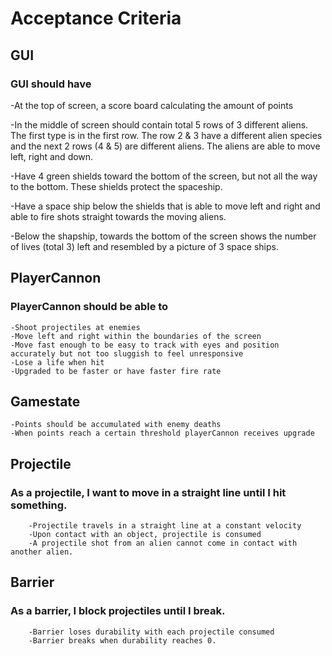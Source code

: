 # Acceptance Criteria

## GUI

### GUI should have 
  
   -At the top of screen, a score board calculating the amount of points
   
   -In the middle of screen should contain total 5 rows of 3 different aliens. The first type is in the first row. 
    The row 2 & 3 have a different alien species and the next 2 rows (4 & 5) are different aliens. The aliens are able to 
    move left, right and down.
    
   -Have 4 green shields toward the bottom of the screen, but not all the way to the bottom. These shields protect the spaceship.
   
   -Have a space ship below the shields that is able to move left and right and able to fire shots straight towards the moving aliens.
   
   -Below the shapship, towards the bottom of the screen shows the number of lives (total 3) left and resembled by a picture of 3 
    space ships.

## PlayerCannon

### PlayerCannon should be able to
	
	-Shoot projectiles at enemies
	-Move left and right within the boundaries of the screen
	-Move fast enough to be easy to track with eyes and position accurately but not too sluggish to feel unresponsive
	-Lose a life when hit
	-Upgraded to be faster or have faster fire rate

## Gamestate

	-Points should be accumulated with enemy deaths
	-When points reach a certain threshold playerCannon receives upgrade

## Projectile

### As a projectile, I want to move in a straight line until I hit something.

        -Projectile travels in a straight line at a constant velocity
        -Upon contact with an object, projectile is consumed
        -A projectile shot from an alien cannot come in contact with another alien. 

## Barrier

### As a barrier, I block projectiles until I break.

        -Barrier loses durability with each projectile consumed
        -Barrier breaks when durability reaches 0.
